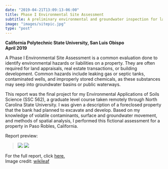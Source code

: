```yaml
---
date: "2019-04-21T13:09:13-06:00"
title: Phase I Environmental Site Assessment
subtitle: A preliminary environmental and groundwater inspection for land appraisal
image: "images/sitepic.jpg"
type: "post"
---
```

**California Polytechnic State University, San Luis Obispo**  
**April 2019**

A Phase I Environmental Site Assessment is a common evaluation done to identify environmental hazards or liabilities on a property. They are often required for land appraisals, real estate transactions, or building development. Common hazards include leaking gas or septic tanks, contaminated wells, and improperly stored chemicals, as these substances may seep into groundwater basins or public waterways. 

This report was the final project for my Environmental Applications of Soils Science (SSC 562), a graduate level course taken remotely through North Carolina State University. I was given a description of a foreclosed property that the bank had planned to excavate and develop. Based on my knowledge of volatile contaminants, surface and groundwater movement, and methods of spatial analysis, I performed this fictional assessment for a property in Paso Robles, California. 

Report preview:  

>![](/images/ph1.1.png)
![](/images/ph1.2.png)

For the full report, click [here.](https://en.calameo.com/read/005999875a65a8c46b3b7)  
Image credit: [wikileaf](https://www.wikileaf.com/thestash/soil-mediums-growing-weed/)
